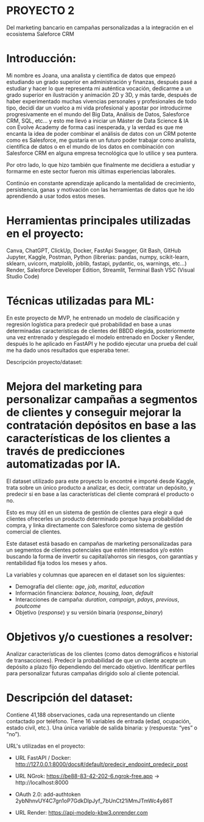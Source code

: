 # PROYECTO 2 #

Del marketing bancario en campañas personalizadas a la integración en el ecosistema Saleforce CRM

# Introducción: #

Mi nombre es Joana, una analista y científica de datos que empezó estudiando un grado superior en administración y finanzas, después pasé a estudiar y hacer lo que representa mi auténtica vocación, dedicarme a un grado superior en ilustración y animación 2D y 3D, y más tarde, después de haber experimentado muchas vivencias personales y profesionales de todo tipo, decidí dar un vuelco a mi vida profesional y apostar por introducirme progresivamente en el mundo del Big Data, Análisis de Datos, Salesforce CRM, SQL, etc… y esto me llevó a iniciar un Máster de Data Science & IA con Evolve Academy de forma casi inesperada, y la verdad es que me encanta la idea de poder combinar el análisis de datos con un CRM potente como es Salesforce, me gustaría en un futuro poder trabajar como analista, científica de datos o en el mundo de los datos en combinación con Salesforce CRM en alguna empresa tecnológica que lo utilice y sea puntera.

Por otro lado, lo que hizo también que finalmente me decidiera a estudiar y formarme en este sector fueron mis últimas experiencias laborales.

Continúo en constante aprendizaje aplicando la mentalidad de crecimiento, persistencia, ganas y motivación con las herramientas de datos que he ido aprendiendo a usar todos estos meses.


# Herramientas principales utilizadas en el proyecto: #

Canva, ChatGPT, ClickUp, Docker, FastApi Swagger, Git Bash, GitHub
Jupyter, Kaggle, Postman, 
Python (librerias: pandas, numpy, scikit-learn, sklearn, uvicorn, matplolib, joblib, fastapi, pydantic, os, warnings, etc…)
Render, Salesforce Developer Edition, Streamlit, Terminal Bash
VSC (Visual Studio Code)

# Técnicas utilizadas para ML: #

En este proyecto de MVP, he entrenado un modelo de clasificación y regresión logística para predecir qué probabilidad en base a unas determinadas características de clientes del BBDD elegida, posteriormente una vez entrenado y desplegado el modelo entrenado en Docker y Render, después lo he aplicado en FastAPI y he podido ejecutar una prueba del cuál me ha dado unos resultados que esperaba tener.

Descripción proyecto/dataset:

# Mejora del marketing para personalizar campañas a segmentos de clientes y conseguir mejorar la contratación depósitos en base a las características de los clientes a través de predicciones automatizadas por IA.

El dataset utilizado para este proyecto lo encontré e importé desde Kaggle, trata sobre un único producto a analizar, es decir, contratar un depósito, y predecir si en base a las características del cliente comprará el producto o no. 

Esto es muy útil en un sistema de gestión de clientes para elegir a qué clientes ofrecerles un producto determinado porque haya probabilidad de compra, y linka directamente con Salesforce como sistema de gestión comercial de clientes.

Este dataset está basado en campañas de marketing personalizadas para un segmentos de clientes potenciales que estén interesados y/o estén buscando la forma de invertir su capital/ahorros sin riesgos, con garantías y rentabilidad fija todos los meses y años. 

La variables y columnas que aparecen en el dataset son los siguientes:

* Demografía del cliente: *age*, *job*, *marital*, *education*
* Información financiera: *balance*, *housing*, *loan*, *default*
* Interacciones de campaña: *duration*, *campaign*, *pdays*, *previous*, *poutcome*
* Objetivo (*response*) y su versión binaria (*response_binary*)


# Objetivos y/o cuestiones a resolver:

Analizar características de los clientes (como datos demográficos e historial de transacciones).
Predecir la probabilidad de que un cliente acepte un depósito a plazo fijo dependiendo del mercado objetivo.
Identificar perfiles para personalizar futuras campañas dirigido solo al cliente potencial.


# Descripción del dataset:

Contiene 41,188 observaciones, cada una representando un cliente contactado por teléfono.
Tiene 16 variables de entrada (edad, ocupación, estado civil, etc.).
Una única variable de salida binaria: y (respuesta: “yes” o “no”).


URL's utilizadas en el proyecto:

* URL FastAPI / Docker: http://127.0.0.1:8000/docs#/default/predecir_endpoint_predecir_post

* URL NGrok: https://be88-83-42-202-6.ngrok-free.app -> http://localhost:8000

* OAuth 2.0: add-authtoken 2ybNhnvUY4C7gn1oP7GdkDlpJyf_7bUnCt21iMmJTmWc4y86T

* URL Render: https://api-modelo-kbw3.onrender.com




